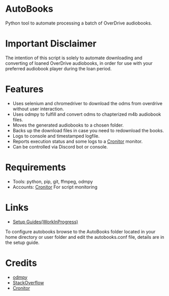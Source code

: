 # AutoBooks

Python tool to automate processing a batch of OverDrive audiobooks. 

# Important Disclaimer

The intention of this script is solely to automate downloading and converting of loaned OverDrive audiobooks, in order for use with your preferred audiobook player during the loan period.

# Features

- Uses selenium and chromedriver to download the odms from overdrive without user interaction. 
- Uses odmpy to fulfill and convert odms to chapterized m4b audiobook files.
- Moves the generated audiobooks to a chosen folder.
- Backs up the download files in case you need to redownload the books.
- Logs to console and timestamped logfile.
- Reports execution status and some logs to a [Cronitor](https://cronitor.io/) monitor.
- Can be controlled via Discord bot or console.

# Requirements

- Tools: python, pip, git, ffmpeg, odmpy
- Accounts: [Cronitor](https://cronitor.io/) For script monitoring

# Links

- [Setup Guides(WorkInProgress)](setup.md)

To configure autobooks browse to the AutoBooks folder located in your home directory or user folder and edit the autobooks.conf file, details are in the setup guide.

# Credits

- [odmpy](https://github.com/ping/odmpy/)
- [StackOverflow](https://stackoverflow.com/) 
- [Cronitor](https://cronitor.io/)
